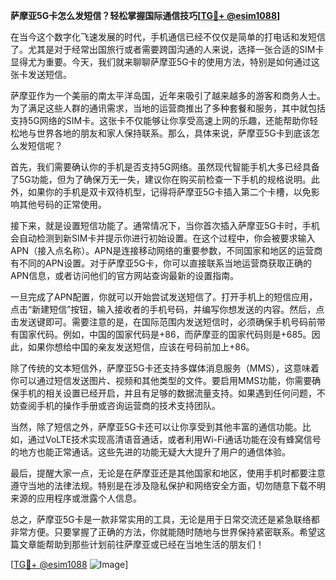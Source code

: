 **萨摩亚5G卡怎么发短信？轻松掌握国际通信技巧[[TG💪+ @esim1088](https://t.me/s/esim1088)]**

在当今这个数字化飞速发展的时代，手机通信已经不仅仅是简单的打电话和发短信了。尤其是对于经常出国旅行或者需要跨国沟通的人来说，选择一张合适的SIM卡显得尤为重要。今天，我们就来聊聊萨摩亚5G卡的使用方法，特别是如何通过这张卡发送短信。

萨摩亚作为一个美丽的南太平洋岛国，近年来吸引了越来越多的游客和商务人士。为了满足这些人群的通讯需求，当地的运营商推出了多种套餐和服务，其中就包括支持5G网络的SIM卡。这张卡不仅能够让你享受高速上网的乐趣，还能帮助你轻松地与世界各地的朋友和家人保持联系。那么，具体来说，萨摩亚5G卡到底该怎么发短信呢？

首先，我们需要确认你的手机是否支持5G网络。虽然现代智能手机大多已经具备了5G功能，但为了确保万无一失，建议你在购买前检查一下手机的规格说明。此外，如果你的手机是双卡双待机型，记得将萨摩亚5G卡插入第二个卡槽，以免影响其他号码的正常使用。

接下来，就是设置短信功能了。通常情况下，当你首次插入萨摩亚5G卡时，手机会自动检测到新SIM卡并提示你进行初始设置。在这个过程中，你会被要求输入APN（接入点名称）。APN是连接移动网络的重要参数，不同国家和地区的运营商有不同的APN设置。对于萨摩亚5G卡，你可以直接联系当地运营商获取正确的APN信息，或者访问他们的官方网站查询最新的设置指南。

一旦完成了APN配置，你就可以开始尝试发送短信了。打开手机上的短信应用，点击“新建短信”按钮，输入接收者的手机号码，并编写你想发送的内容。然后，点击发送键即可。需要注意的是，在国际范围内发送短信时，必须确保手机号码前带有国家代码。例如，中国的国家代码是+86，而萨摩亚的国家代码则是+685。因此，如果你想给中国的亲友发送短信，应该在号码前加上+86。

除了传统的文本短信外，萨摩亚5G卡还支持多媒体消息服务（MMS），这意味着你可以通过短信发送图片、视频和其他类型的文件。要启用MMS功能，你需要确保手机的相关设置已经开启，并且有足够的数据流量支持。如果遇到任何问题，不妨查阅手机的操作手册或咨询运营商的技术支持团队。

当然，除了短信之外，萨摩亚5G卡还可以让你享受到其他丰富的通信功能。比如，通过VoLTE技术实现高清语音通话，或者利用Wi-Fi通话功能在没有蜂窝信号的地方也能正常通话。这些先进的功能无疑大大提升了用户的通信体验。

最后，提醒大家一点，无论是在萨摩亚还是其他国家和地区，使用手机时都要注意遵守当地的法律法规。特别是在涉及隐私保护和网络安全方面，切勿随意下载不明来源的应用程序或泄露个人信息。

总之，萨摩亚5G卡是一款非常实用的工具，无论是用于日常交流还是紧急联络都非常方便。只要掌握了正确的方法，你就能随时随地与世界保持紧密联系。希望这篇文章能帮助到那些计划前往萨摩亚或已经在当地生活的朋友们！

[[TG💪+ @esim1088](https://t.me/s/esim1088) ![Image](https://i.postimg.cc/4NQfJmqS/Snipaste-2025-05-13-00-14-12.png)]